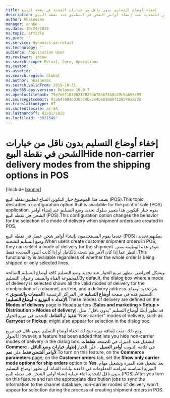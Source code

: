 ```yaml
---
title: إخفاء أوضاع التسليم بدون ناقل من خيارات الشحنة في نقطة البيع
description: يصف هذا الموضوع خيار التكوين الذي يمكنه منع أوضاع التسليم بدون ناقل من الظهور للتحديد عند إنشاء أوامر الشحن في التطبيق عند نقطه البيع (POS).
author: hhainesms
manager: annbe
ms.date: 10/24/2019
ms.topic: article
ms.prod: ''
ms.service: dynamics-ax-retail
ms.technology: ''
audience: Application User
ms.reviewer: josaw
ms.search.scope: Retail, Core, Operations
ms.custom: ''
ms.assetid: ''
ms.search.region: Global
ms.author: hhainesms
ms.search.validFrom: 2019-10-31
ms.dyn365.ops.version: Release 10.0.7
ms.openlocfilehash: 75e7e8f183982f7829db78eb75b8c29c9ab95e89
ms.sourcegitcommit: 81a647904dd305c4be2e4b683689f128548a872d
ms.translationtype: HT
ms.contentlocale: ar-SA
ms.lasthandoff: 02/01/2020
ms.locfileid: "3021549"
---
```

# <a name="hide-non-carrier-delivery-modes-from-the-shipping-options-in-pos"></a><span data-ttu-id="5d7ce-103">إخفاء أوضاع التسليم بدون ناقل من خيارات الشحن في نقطة البيع</span><span class="sxs-lookup"><span data-stu-id="5d7ce-103">Hide non-carrier delivery modes from the shipping options in POS</span></span>


[!include [banner](includes/banner.md)]

<span data-ttu-id="5d7ce-104">يصف هذا الموضوع خيار التكوين المتاح لتطبيق نقطه البيع (POS).</span><span class="sxs-lookup"><span data-stu-id="5d7ce-104">This topic describes a configuration option that is available for the point of sale (POS) application.</span></span> <span data-ttu-id="5d7ce-105">يقوم خيار التكوين هذا بتغيير سلوك تحديد وضع التسليم عند إنشاء أوامر الشحن في نقطه البيع (POS).</span><span class="sxs-lookup"><span data-stu-id="5d7ce-105">This configuration option changes the behavior for the selection of a mode of delivery when shipment orders are created in POS.</span></span>

<span data-ttu-id="5d7ce-106">عندما يقوم المستخدمون بإنشاء أوامر شحن عميل في نقطه البيع (POS)، يمكنهم تحديد وضع التسليم للشحنة.</span><span class="sxs-lookup"><span data-stu-id="5d7ce-106">When users create customer shipment orders in POS, they can select a mode of delivery for the shipment.</span></span> <span data-ttu-id="5d7ce-107">تتوفر هذه الوظيفة بغض النظر عما إذا كان الأمر يتم شحنه بالكامل أو إذا كانت البنود المحددة فقط.</span><span class="sxs-lookup"><span data-stu-id="5d7ce-107">This functionality is available regardless of whether the whole order is being shipped or only selected lines.</span></span>

<span data-ttu-id="5d7ce-108">وبشكل افتراضي، يظهر مربع الحوار عند تحديد وضع التسليم كافة أوضاع التسليم الصالحة لمجموعة القناة والصنف وعنوان التسليم.</span><span class="sxs-lookup"><span data-stu-id="5d7ce-108">By default, the dialog box where a mode of delivery is selected shows all the valid modes of delivery for the combination of a channel, an item, and a delivery address.</span></span> <span data-ttu-id="5d7ce-109">يتم تحديد أوضاع التسليم هذه في صفحة **أوضاع التسليم** في المراكز الرئيسية (**المبيعات والتسويق \> الإعداد \> التوزيع \> أوضاع التسليم**).</span><span class="sxs-lookup"><span data-stu-id="5d7ce-109">These modes of delivery are defined on the **Modes of delivery** page in Headquarters (**Sales and marketing \> Setup \> Distribution \> Modes of delivery**).</span></span> <span data-ttu-id="5d7ce-110">قد تظهر أيضًا أوضاع التسليم "بدون ناقل"، مثل **تنفيذ** أو **التقاط**، للتحديد في مربع الحوار.</span><span class="sxs-lookup"><span data-stu-id="5d7ce-110">"Non-carrier" modes of delivery, such as **Carryout** or **Pickup**, might also appear for selection in the dialog box.</span></span>

<span data-ttu-id="5d7ce-111">ومع ذلك، تمت إضافة ميزة تتيح لك إخفاء أوضاع التسليم بدون ناقل في مربع الحوار.</span><span class="sxs-lookup"><span data-stu-id="5d7ce-111">However, a feature has been added that lets you hide non-carrier modes of delivery in the dialog box.</span></span> <span data-ttu-id="5d7ce-112">لتشغيل هذه الميزة، في الصفحة **معلمات Commerc** ، في علامة التبويب **أوامر العميل** ، عيِّن الخيار **إظهار خيارات وضع الناقل لأوامر الشحن فقط** على **نعم**.</span><span class="sxs-lookup"><span data-stu-id="5d7ce-112">To turn on this feature, on the **Commerce parameters** page, on the **Customer orders** tab, set the **Show only carrier mode options for ship orders** option to **Yes**.</span></span> <span data-ttu-id="5d7ce-113">بعد تشغيل هذه الميزة وتشغيل مهام التوزيع المناسبة لمزامنة المعلومات في قاعده بيانات القناة، لن تظهر أوضاع التسليم بدون ناقل للتحديد اثناء عملية إنشاء أوامر الشحن في نقطه البيع (POS).</span><span class="sxs-lookup"><span data-stu-id="5d7ce-113">After you turn on this feature and run the appropriate distribution jobs to sync the information to the channel database, non-carrier modes of delivery won't appear for selection during the process of creating shipment orders in POS.</span></span>
